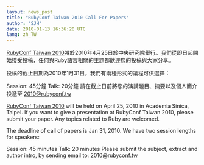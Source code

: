 ```yaml
---
layout: news_post
title: "RubyConf Taiwan 2010 Call For Papers"
author: "SJH"
date: 2010-01-13 16:36:20 UTC
lang: zh_TW
---
```


[RubyConf Taiwan
2010][1]將於2010年4月25日於中央研究院舉行。我們從即日起開始接受投稿，任何與Ruby語言相關的主題都歡迎您的投稿與大家分享。

投稿的截止日期為2010年1月31日，我們有兩種形式的議程可供選擇：

Session: 45分鐘 Talk: 20分鐘 請在截止日前將您的演講題目、摘要以及個人簡介投遞至
[2010@rubyconf.tw](mailto:2010@rubyconf.tw)

[RubyConf Taiwan 2010][1] will be held on April 25, 2010 in Academia
Sinica, Taipei. If you want to give a presentation at RubyConf Taiwan
2010, please submit your paper. Any topics related to Ruby are welcomed.

The deadline of call of papers is Jan 31, 2010. We have two session
lengths for speakers:

Session: 45 minutes Talk: 20 minutes Please submit the subject, extract
and author intro, by sending email to:
[2010@rubyconf.tw](mailto:2010@rubyconf.tw)



[1]: http://rubyconf.tw/2010/ 
